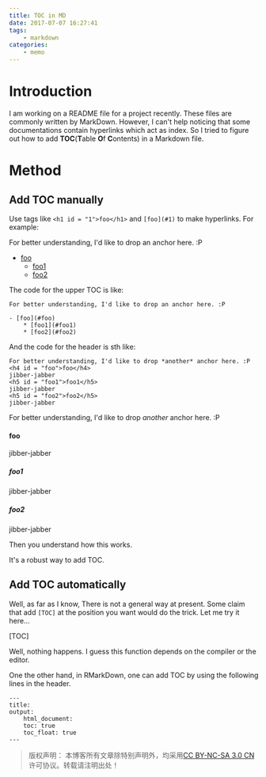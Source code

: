 ```yaml
---
title: TOC in MD
date: 2017-07-07 16:27:41
tags:
    - markdown
categories:
    - memo
---
```


# Introduction
I am working on a README file for a project recently. These files are commonly written by MarkDown. However, I can't help noticing that some documentations contain hyperlinks which act as index. So I tried to figure out how to add **TOC**(**T**able **O**f **C**ontents) in a Markdown file.

<!-- more -->

# Method
## Add TOC manually
Use tags like `<h1 id = "1">foo</h1>` and `[foo](#1)` to make hyperlinks. For example:

For better understanding, I'd like to drop an anchor here. :P

- [foo](#foo)
    * [foo1](#foo1)
    * [foo2](#foo2)

The code for the upper TOC is like:
```
For better understanding, I'd like to drop an anchor here. :P

- [foo](#foo)
    * [foo1](#foo1)
    * [foo2](#foo2)

```


And the code for the header is sth like:
```
For better understanding, I'd like to drop *another* anchor here. :P
<h4 id = "foo">foo</h4>
jibber-jabber
<h5 id = "foo1">foo1</h5>
jibber-jabber
<h5 id = "foo2">foo2</h5>
jibber-jabber
```

For better understanding, I'd like to drop *another* anchor here. :P
<h4 id = "foo">foo</h4>
jibber-jabber
<h5 id = "foo1">foo1</h5>
jibber-jabber
<h5 id = "foo2">foo2</h5>
jibber-jabber


Then you understand how this works.

It's a robust way to add TOC.

## Add TOC automatically

Well, as far as I know, There is not a general way at present. Some claim that add `[TOC]` at the position you want would do the trick. Let me try it here...

[TOC]

Well, nothing happens. I guess this function depends on the compiler or the editor. 

One the other hand, in RMarkDown, one can add TOC by using the following lines in the header. 
```
---
title:
output: 
    html_document:
    toc: true
    toc_float: true
---
```

>版权声明： 本博客所有文章除特别声明外，均采用[CC BY-NC-SA 3.0 CN](https://creativecommons.org/licenses/by-nc-sa/3.0/cn/deed.zh)许可协议。转载请注明出处！